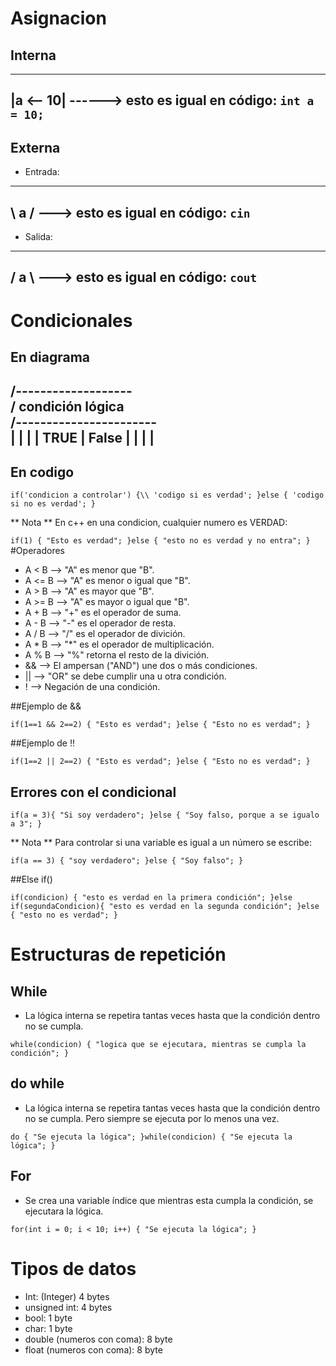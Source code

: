 # Asignacion

## Interna
----------
|a <-- 10| ------> esto es igual en código: `int a = 10;`
----------

## Externa

- Entrada:
-----
\ a / ---> esto es igual en código: `cin`
 ---

- Salida:

 ---
/ a \ ---> esto es igual en código: `cout`
-----

# Condicionales

## En diagrama

  /-------------------\
 /	condición lógica   \
/-----------------------\
|			|	   	    |
|	TRUE	|	False   |
|			|	   	    |
-------------------------

## En codigo

`
if('condicion a controlar') {\\
	'codigo si es verdad';
}else {
	'codigo si no es verdad';
}
`

** Nota ** En c++ en una condicion, cualquier numero es VERDAD:

`
if(1) {
	"Esto es verdad";
}else {
	"esto no es verdad y no entra";
}
`
#Operadores

- A < B --> "A" es menor que "B".
- A <= B --> "A" es menor o igual que "B".
- A > B --> "A" es mayor que "B".
- A >= B --> "A" es mayor o igual que "B".
- A + B --> "+" es el operador de suma.
- A - B --> "-" es el operador de resta.
- A / B --> "/" es el operador de divición.
- A * B --> "*" es el operador de multiplicación.
- A % B --> "%" retorna el resto de la divición.
- && --> El ampersan ("AND") une dos o más condiciones.
- || --> "OR" se debe cumplir una u otra condición.
- ! --> Negación de una condición.

##Ejemplo de &&

`
if(1==1 && 2==2) {
    "Esto es verdad";
}else {
    "Esto no es verdad";
}
`

##Ejemplo de !!

`
if(1==2 || 2==2) {
    "Esto es verdad";
}else {
    "Esto no es verdad";
}
`

## Errores con el condicional

`
if(a = 3){
	"Si soy verdadero";
}else {
	"Soy falso, porque a se igualo a 3";
}
`

** Nota ** Para controlar si una variable es igual a un número se escribe:

`
if(a == 3) {
	"soy verdadero";
}else {
	"Soy falso";
}
`

##Else if()

`
if(condicion) {
	"esto es verdad en la primera condición";
}else if(segundaCondicion){
	"esto es verdad en la segunda condición";
}else {
	"esto no es verdad";
}
`

# Estructuras de repetición

## While

- La lógica interna se repetira tantas veces hasta que la condición dentro no se cumpla.

`
while(condicion) {
	"logica que se ejecutara, mientras se cumpla la condición";
}
`

## do while

- La lógica interna se repetira tantas veces hasta que la condición dentro no se cumpla. Pero siempre se ejecuta por lo menos una vez.

`
do {
	"Se ejecuta la lógica";
}while(condicion) {
	"Se ejecuta la lógica";
}
`	

## For
- Se crea una variable índice que mientras esta cumpla la condición, se ejecutara la lógica.

`
for(int i = 0; i < 10; i++) {
	"Se ejecuta la lógica";
}
`

# Tipos de datos

- Int: (Integer) 				4 bytes
- unsigned int:					4 bytes
- bool:							1 byte
- char:							1 byte
- double (numeros con coma):	8 byte
- float (numeros con coma):		8 byte